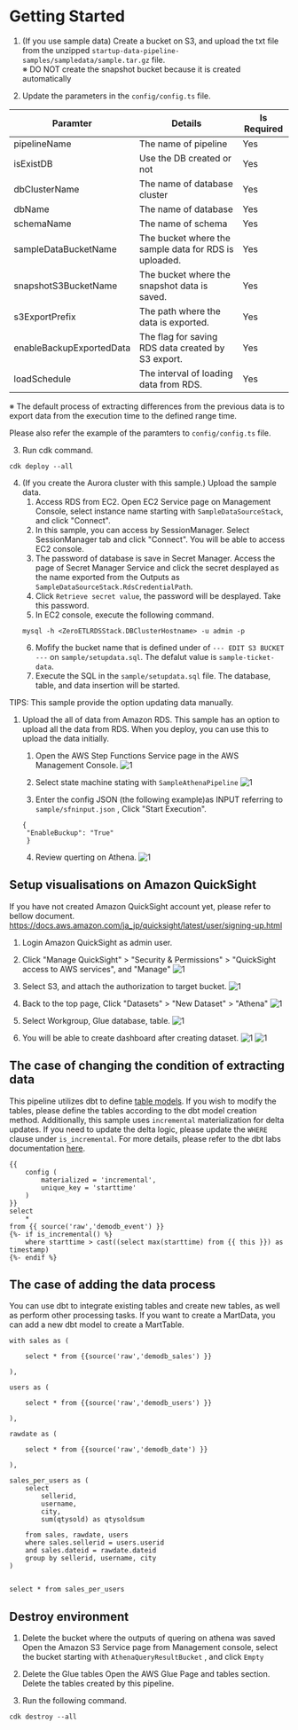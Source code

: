 # Getting Started 

1. (If you use sample data) Create a bucket on S3, and upload the txt file from the unzipped `startup-data-pipeline-samples/sampledata/sample.tar.gz` file.  
※ DO NOT create the snapshot bucket because it is created automatically

2. Update the parameters in the `config/config.ts` file.

|Paramter|Details|Is Required|
|---|---|---|
|pipelineName|The name of pipeline|Yes|
|isExistDB|Use the DB created or not|Yes|
|dbClusterName|The name of database cluster|Yes|
|dbName|The name of database|Yes|
|schemaName|The name of schema|Yes|
|sampleDataBucketName|The bucket where the sample data for RDS is uploaded. |Yes|
|snapshotS3BucketName|The bucket where the snapshot data is saved. |Yes|
|s3ExportPrefix|The path where the data is exported. |Yes|
|enableBackupExportedData|The flag for saving RDS data created by S3 export. |Yes|
|loadSchedule|The interval of loading data from RDS. |Yes|


※ The default process of extracting differences from the previous data is to export data from the execution time to the defined range time.

Please also refer the example of the paramters to  `config/config.ts` file.

3. Run cdk command.
```
cdk deploy --all
```

4. (If you create the Aurora cluster with this sample.) Upload the sample data. 
   1. Access RDS from EC2. Open EC2 Service page on Management Console, select instance name starting with `SampleDataSourceStack`, and click "Connect".
   2.  In this sample, you can access by SessionManager. Select SessionManager tab and click "Connect". You will be able to access EC2 console.
   3.  The password of database is save in Secret Manager. Access the page of Secret Manager Service and click the secret desplayed as the name exported from the Outputs as `SampleDataSourceStack.RdsCredentialPath`.
   4.  Click `Retrieve secret value`, the password will be desplayed. Take this password.
   5.  In EC2 console, execute the following command.
   ```
   mysql -h <ZeroETLRDSStack.DBClusterHostname> -u admin -p
   ```
   6. Mofify the bucket name that is defined under of  `--- EDIT S3 BUCKET ---` on `sample/setupdata.sql`. The defalut value is `sample-ticket-data`.
   7. Execute the SQL in the `sample/setupdata.sql` file. The database, table, and data insertion will be started.



TIPS: This sample provide the option updating data manually.

1. Upload the all of data from Amazon RDS.
This sample has an option to upload all the data from RDS. When you deploy, you can use this to upload the data initially.

   1. Open the AWS Step Functions Service page in the AWS Management Console.
   ![1](./image/image2.png)

   2. Select state machine stating with `SampleAthenaPipeline`
   ![1](./image/image3.png)

   3. Enter the config JSON (the following example)as INPUT referring to `sample/sfninput.json` , Click "Start Execution".
   ```
   {
    "EnableBuckup": "True"
    }
   ```
    4. Review querting on Athena.
    ![1](./image/image14.png)



## Setup visualisations on Amazon QuickSight
If you have not created Amazon QuickSight account yet, please refer to bellow document.
https://docs.aws.amazon.com/ja_jp/quicksight/latest/user/signing-up.html

1. Login Amazon QuickSight as admin user.
2. Click "Manage QuickSight" > "Security & Permissions" > "QuickSight access to AWS services", and "Manage"
![1](./image/image13.png)
3. Select S3, and attach the authorization to target bucket.
![1](./image/image10.png)
4. Back to the top page, Click "Datasets" > "New Dataset" > "Athena" 
![1](./image/image6.png)
5. Select Workgroup, Glue database, table. 
![1](./image/image8.png)

6. You will be able to create dashboard after creating dataset.
![1](./image/image11.png)
![1](./image/image12.png)


## The case of changing the condition of extracting data
This pipeline utilizes dbt to define [table models](../dbt-container/dbt/models/). If you wish to modify the tables, please define the tables according to the dbt model creation method. Additionally, this sample uses `incremental` materialization for delta updates. If you need to update the delta logic, please update the `WHERE` clause under `is_incremental`. For more details, please refer to the dbt labs documentation [here](https://docs.getdbt.com/docs/build/materializations).

```
{{
    config (
        materialized = 'incremental',
        unique_key = 'starttime'
    )
}}
select
    *
from {{ source('raw','demodb_event') }}
{%- if is_incremental() %}
    where starttime > cast((select max(starttime) from {{ this }}) as timestamp)
{%- endif %}
```

## The case of adding the data process
You can use dbt to integrate existing tables and create new tables, as well as perform other processing tasks. If you want to create a MartData, you can add a new dbt model to create a MartTable.


```
with sales as (

    select * from {{source('raw','demodb_sales') }}

),

users as (

    select * from {{source('raw','demodb_users') }}

),

rawdate as (

    select * from {{source('raw','demodb_date') }}

),

sales_per_users as (
    select
        sellerid,
        username,
        city, 
        sum(qtysold) as qtysoldsum

    from sales, rawdate, users
    where sales.sellerid = users.userid
    and sales.dateid = rawdate.dateid
    group by sellerid, username, city
)


select * from sales_per_users
```

## Destroy environment

1. Delete the bucket where the outputs of quering on athena was saved
Open the Amazon S3 Service page from Management console, select the bucket starting with `AthenaQueryResultBucket` , and click `Empty`

2. Delete the Glue tables
Open the AWS Glue Page and tables section. Delete the tables created by this pipeline.

3. Run the following command.


```
cdk destroy --all
```